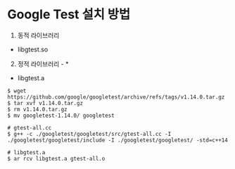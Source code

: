 # Google Test 설치 방법
1. 동적 라이브러리
 - libgtest.so

2. 정적 라이브러리 - *
 - libgtest.a
```
$ wget https://github.com/google/googletest/archive/refs/tags/v1.14.0.tar.gz
$ tar xvf v1.14.0.tar.gz
$ rm v1.14.0.tar.gz
$ mv googletest-1.14.0/ googletest
```

```
# gtest-all.cc
$ g++ -c ./googletest/googletest/src/gtest-all.cc -I ./googletest/googletest/include -I ./googletest/googletest/ -std=c++14

# libgtest.a
$ ar rcv libgtest.a gtest-all.o
```
